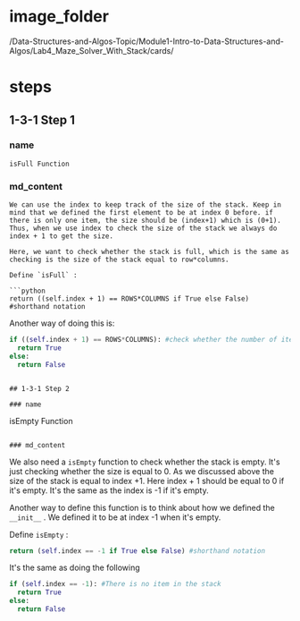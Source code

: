 # image_folder
/Data-Structures-and-Algos-Topic/Module1-Intro-to-Data-Structures-and-Algos/Lab4_Maze_Solver_With_Stack/cards/

# steps

## 1-3-1 Step 1

### name
```
isFull Function
```

### md_content
```
We can use the index to keep track of the size of the stack. Keep in mind that we defined the first element to be at index 0 before. if there is only one item, the size should be (index+1) which is (0+1). Thus, when we use index to check the size of the stack we always do index + 1 to get the size.

Here, we want to check whether the stack is full, which is the same as checking is the size of the stack equal to row*columns.

Define `isFull` :

```python
return ((self.index + 1) == ROWS*COLUMNS if True else False) #shorthand notation
```

Another way of doing this is:

```python
if ((self.index + 1) == ROWS*COLUMNS): #check whether the number of items is equal to the size of the stack
  return True
else:
  return False
```
```

## 1-3-1 Step 2

### name
```
isEmpty Function
```

### md_content
```
We also need a `isEmpty` function to check whether the stack is empty. It's just checking whether the size is equal to 0. As we discussed above the size of the stack is equal to index +1. Here index + 1 should be equal to 0 if it's empty. It's the same as the index is -1 if it's empty.

Another way to define this function is to think about how we defined the `__init__` . We defined it to be at index -1 when it's empty.

Define `isEmpty`  :

```python
return (self.index == -1 if True else False) #shorthand notation
```

It's the same as doing the following

```python
if (self.index == -1): #There is no item in the stack
  return True
else:
  return False
```
```
 